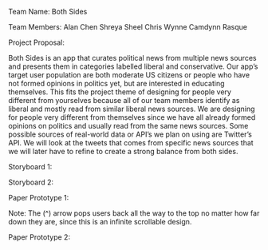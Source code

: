 Team Name:
Both Sides

Team Members: 
Alan Chen
Shreya Sheel 
Chris Wynne
Camdynn Rasque

Project Proposal: 

Both Sides is an app that curates political news from multiple news sources and presents them in categories labelled liberal and conservative. Our app’s target user population are both  moderate US citizens or people who have not formed opinions in politics yet, but are interested in educating themselves. This fits the project theme of designing for people very different from yourselves because all of our team members identify as liberal and mostly read from similar liberal news sources. We are designing for people very different from themselves since we have all already formed opinions on politics and usually read from the same news sources. Some possible sources of real-world data or API’s we plan on using are Twitter’s API.  We will look at the tweets that comes from specific news sources that we will later have to refine to create a strong balance from both sides.

Storyboard 1: 





















Storyboard 2: 



























Paper Prototype 1: 













Note: The (^) arrow pops users back all the way to the top no matter how far down they are, since this is an infinite scrollable design.



Paper Prototype 2: 



























